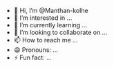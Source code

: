 - 👋 Hi, I’m @Manthan-kolhe
- 👀 I’m interested in ...
- 🌱 I’m currently learning ...
- 💞️ I’m looking to collaborate on ...
- 📫 How to reach me ...
- 😄 Pronouns: ...
- ⚡ Fun fact: ...

<!---
Manthan-kolhe/Manthan-kolhe is a ✨ special ✨ repository because its `README.md` (this file) appears on your GitHub profile.
You can click the Preview link to take a look at your changes.
--->
